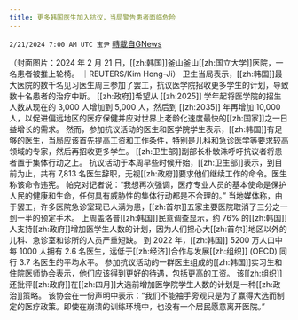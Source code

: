 ```yaml
---
title: 更多韩国医生加入抗议，当局警告患者面临危险
---
```

`2/21/2024 7:00 AM UTC 宝尹` [轉載自GNews](https://gnews.org/articles/2328056)

（封面图片：2024 年 2 月 21 日，[[zh:韩国]]釜山釜山[[zh:国立大学]]医院，一名患者被推上轮椅。 ｜REUTERS/Kim Hong-Ji）
卫生当局表示，[[zh:韩国]]最大医院的数千名见习医生周三参加了罢工，抗议医学院招收更多学生的计划，导致数十名患者的治疗中断。
[[zh:政府]]希望从 [[zh:2025]] 学年起将医学院的招生人数从现在的 3,000 人增加到 5,000 人，然后到 [[zh:2035]] 年再增加 10,000 人，以促进偏远地区的医疗保健并应对世界上老龄化速度最快的[[zh:国家]]之一日益增长的需求。
然而，参加抗议活动的医生和医学院学生表示，[[zh:韩国]]有足够的医生，当局应该首先提高工资和工作条件，特别是儿科和急诊医学等要求较高领域的专家，然后再招收更多学生。
[[zh:卫生部]]副部长朴敏洙呼吁抗议者将患者置于集体行动之上。
抗议活动于本周早些时候开始，[[zh:卫生部]]表示，到目前为止，共有 7,813 名医生辞职，无视[[zh:政府]]要求他们继续工作的命令。医生称该命令违宪。
帕克对记者说：“我想再次强调，医疗专业人员的基本使命是保护人民的健康和生命，任何具有威胁性的集体行动都是不合理的。”
当地媒体称，由于罢工，许多医院急诊室现已人满为患，[[zh:首尔]]五家主要医院取消了三分之一到一半的预定手术。
上周盖洛普[[zh:韩国]]民意调查显示，约 76% 的[[zh:韩国]]人支持[[zh:政府]]增加医学生人数的计划，因为人们担心大[[zh:首尔]]地区以外的儿科、急诊室和诊所的人员严重短缺。
到 2022 年，[[zh:韩国]] 5200 万人口中每 1000 人拥有 2.6 名医生，远低于[[zh:经济]]合作与发展[[zh:组织]] (OECD) 同行 3.7 名医生的平均水平。
参加抗议活动的一群医生组成的[[zh:韩国]]实习生和住院医师协会表示，他们应该得到更好的待遇，包括更高的工资。
该[[zh:组织]]还批评[[zh:政府]]在[[zh:四月]]大选前增加医学院学生人数的计划是一种[[zh:政治]]策略。
该协会在一份声明中表示：“我们不能袖手旁观只是为了赢得大选而制定的医疗政策。即使在崩溃的训练环境中，也没有一个居民愿意离开医院。”


